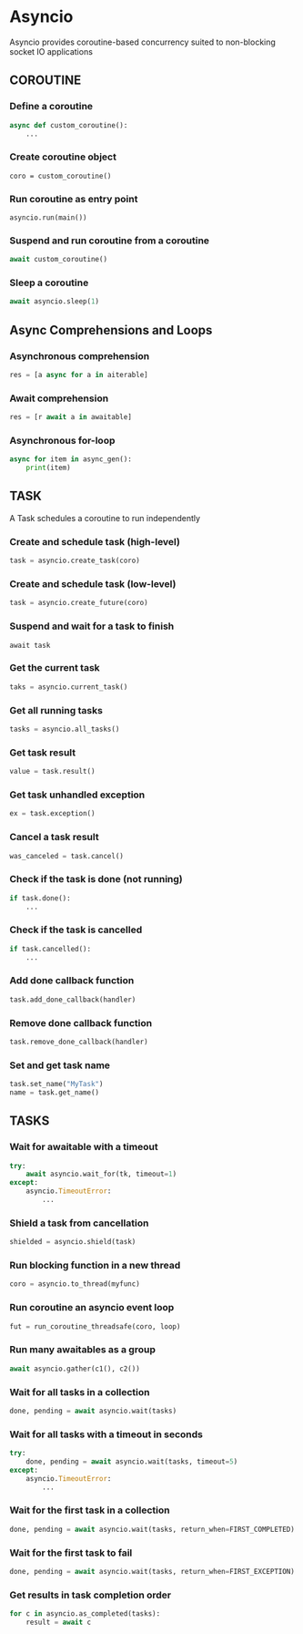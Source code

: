 # Asyncio

Asyncio provides coroutine-based concurrency suited to non-blocking socket IO applications

## COROUTINE

### Define a coroutine
```py
async def custom_coroutine():
    ...
```

### Create coroutine object
```
coro = custom_coroutine()
```

### Run coroutine as entry point
```
asyncio.run(main())
```

### Suspend and run coroutine from a coroutine
```py
await custom_coroutine()
```

### Sleep a coroutine
```py
await asyncio.sleep(1)
```

## Async Comprehensions and Loops

### Asynchronous comprehension
```py
res = [a async for a in aiterable]
```

### Await comprehension
```py
res = [r await a in awaitable]
```

### Asynchronous for-loop
```py
async for item in async_gen():
    print(item)
```

## TASK

A Task schedules a coroutine to run independently

### Create and schedule task (high-level)
```py
task = asyncio.create_task(coro)
```

### Create and schedule task (low-level)
```py
task = asyncio.create_future(coro)
```

### Suspend and wait for a task to finish
```
await task
```

### Get the current task
```py
taks = asyncio.current_task()
```

### Get all running tasks
```py
tasks = asyncio.all_tasks()
```

### Get task result
```py
value = task.result()
```

### Get task unhandled exception
```py
ex = task.exception()
```

### Cancel a task result
```py
was_canceled = task.cancel()
```

### Check if the task is done (not running)
```py
if task.done():
    ...
```

### Check if the task is cancelled
```py
if task.cancelled():
    ...
```

### Add done callback function
```py
task.add_done_callback(handler)
```

### Remove done callback function
```py
task.remove_done_callback(handler)
```

### Set and get task name
```py
task.set_name("MyTask")
name = task.get_name()
```

## TASKS

### Wait for awaitable with a timeout
```py
try:
    await asyncio.wait_for(tk, timeout=1)
except:
    asyncio.TimeoutError:
        ...
```

### Shield a task from cancellation
```py
shielded = asyncio.shield(task)
```

### Run blocking function in a new thread
```py
coro = asyncio.to_thread(myfunc)
```

### Run coroutine an asyncio event loop
```py
fut = run_coroutine_threadsafe(coro, loop)
```

### Run many awaitables as a group
```py
await asyncio.gather(c1(), c2())
```

### Wait for all tasks in a collection
```py
done, pending = await asyncio.wait(tasks)
```

### Wait for all tasks with a timeout in seconds
```py
try:
    done, pending = await asyncio.wait(tasks, timeout=5)
except:
    asyncio.TimeoutError:
        ...
```

### Wait for the first task in a collection
```py
done, pending = await asyncio.wait(tasks, return_when=FIRST_COMPLETED)
```

### Wait for the first task to fail
```py
done, pending = await asyncio.wait(tasks, return_when=FIRST_EXCEPTION)
```

### Get results in task completion order
```py
for c in asyncio.as_completed(tasks):
    result = await c
```

